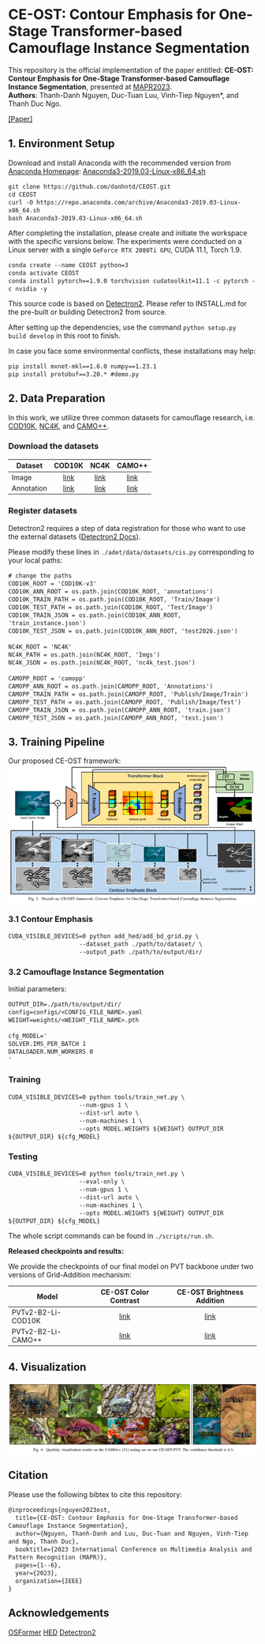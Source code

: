 # CE-OST: Contour Emphasis for One-Stage Transformer-based Camouflage Instance Segmentation

This repository is the official implementation of the paper entitled: **CE-OST: Contour Emphasis for One-Stage Transformer-based Camouflage Instance Segmentation**, presented at [MAPR2023](https://mapr.uit.edu.vn). <br>
**Authors**: Thanh-Danh Nguyen, Duc-Tuan Luu, Vinh-Tiep Nguyen*, and Thanh Duc Ngo.

[[Paper]](https://ieeexplore.ieee.org/document/10288682)


## 1. Environment Setup
Download and install Anaconda with the recommended version from [Anaconda Homepage](https://www.anaconda.com/download): [Anaconda3-2019.03-Linux-x86_64.sh](https://repo.anaconda.com/archive/Anaconda3-2019.03-Linux-x86_64.sh) 
 
```
git clone https://github.com/danhntd/CEOST.git
cd CEOST
curl -O https://repo.anaconda.com/archive/Anaconda3-2019.03-Linux-x86_64.sh
bash Anaconda3-2019.03-Linux-x86_64.sh
```

After completing the installation, please create and initiate the workspace with the specific versions below. The experiments were conducted on a Linux server with a single `GeForce RTX 2080Ti GPU`, CUDA 11.1, Torch 1.9.

```
conda create --name CEOST python=3
conda activate CEOST
conda install pytorch==1.9.0 torchvision cudatoolkit=11.1 -c pytorch -c nvidia -y
```

This source code is based on [Detectron2](https://github.com/facebookresearch/detectron2). Please refer to INSTALL.md for the pre-built or building Detectron2 from source.

After setting up the dependencies, use the command `python setup.py build develop` in this root to finish.

In case you face some environmental conflicts, these installations may help:
```
pip install mxnet-mkl==1.6.0 numpy==1.23.1
pip install protobuf==3.20.* #demo.py
```

## 2. Data Preparation
In this work, we utilize three common datasets for camouflage research, i.e. [COD10K](https://dengpingfan.github.io/pages/COD.html), [NC4K](https://github.com/JingZhang617/COD-Rank-Localize-and-Segment), and [CAMO++](https://sites.google.com/view/ltnghia/research/camo_plus_plus?authuser=0).

### Download the datasets

| Dataset | COD10K | NC4K | CAMO++ |
| ------- |:------:|:----:|:------:|
| Image | [link](https://drive.google.com/file/d/1YGa3v-MiXy-3MMJDkidLXPt0KQwygt-Z/view?usp=sharing) | [link](https://drive.google.com/file/d/1eK_oi-N4Rmo6IIxUNbYHBiNWuDDLGr_k/view?usp=sharing) | [link](https://sites.google.com/view/ltnghia/research/camo_plus_plus?authuser=0#h.z7hqek2t1ln2)     |
| Annotation | [link](https://drive.google.com/drive/folders/1Yvz63C8c7LOHFRgm06viUM9XupARRPif?usp=sharing) | [link](https://drive.google.com/drive/folders/1LyK7tl2QVZBFiNaWI_n0ZVa0QiwF2B8e?usp=sharing) | [link](https://sites.google.com/view/ltnghia/research/camo_plus_plus?authuser=0#h.z7hqek2t1ln2)      |

### Register datasets
Detectron2 requires a step of data registration for those who want to use the external datasets ([Detectron2 Docs](https://detectron2.readthedocs.io/en/latest/tutorials/datasets.html)).

Please modify these lines in `./adet/data/datasets/cis.py` corresponding to your local paths:
```
# change the paths 
COD10K_ROOT = 'COD10K-v3'
COD10K_ANN_ROOT = os.path.join(COD10K_ROOT, 'annotations')
COD10K_TRAIN_PATH = os.path.join(COD10K_ROOT, 'Train/Image')
COD10K_TEST_PATH = os.path.join(COD10K_ROOT, 'Test/Image')
COD10K_TRAIN_JSON = os.path.join(COD10K_ANN_ROOT, 'train_instance.json')
COD10K_TEST_JSON = os.path.join(COD10K_ANN_ROOT, 'test2026.json')

NC4K_ROOT = 'NC4K'
NC4K_PATH = os.path.join(NC4K_ROOT, 'Imgs')
NC4K_JSON = os.path.join(NC4K_ROOT, 'nc4k_test.json')

CAMOPP_ROOT = 'camopp'
CAMOPP_ANN_ROOT = os.path.join(CAMOPP_ROOT, 'Annotations')
CAMOPP_TRAIN_PATH = os.path.join(CAMOPP_ROOT, 'Publish/Image/Train')
CAMOPP_TEST_PATH = os.path.join(CAMOPP_ROOT, 'Publish/Image/Test')
CAMOPP_TRAIN_JSON = os.path.join(CAMOPP_ANN_ROOT, 'train.json')
CAMOPP_TEST_JSON = os.path.join(CAMOPP_ANN_ROOT, 'test.json')
```

## 3. Training Pipeline
Our proposed CE-OST framework:
<img align="center" src="/visualization/framework.png">


### 3.1 Contour Emphasis

```
CUDA_VISIBLE_DEVICES=0 python add_hed/add_bd_grid.py \
                    --dataset_path ./path/to/dataset/ \
                    --output_path ./path/to/output/dir/
```

### 3.2 Camouflage Instance Segmentation
Initial parameters:
```
OUTPUT_DIR=./path/to/output/dir/
config=configs/<CONFIG_FILE_NAME>.yaml
WEIGHT=weights/<WEIGHT_FILE_NAME>.pth

cfg_MODEL='
SOLVER.IMS_PER_BATCH 1
DATALOADER.NUM_WORKERS 0
'
```

### Training

```
CUDA_VISIBLE_DEVICES=0 python tools/train_net.py \
                    --num-gpus 1 \
                    --dist-url auto \
                    --num-machines 1 \
                    --opts MODEL.WEIGHTS ${WEIGHT} OUTPUT_DIR ${OUTPUT_DIR} ${cfg_MODEL}
```

### Testing

```
CUDA_VISIBLE_DEVICES=0 python tools/train_net.py \
                    --eval-only \
                    --num-gpus 1 \
                    --dist-url auto \
                    --num-machines 1 \
                    --opts MODEL.WEIGHTS ${WEIGHT} OUTPUT_DIR ${OUTPUT_DIR} ${cfg_MODEL}
```

The whole script commands can be found in `./scripts/run.sh`.

**Released checkpoints and results:**

We provide the checkpoints of our final model on PVT backbone under two versions of Grid-Addition mechanism:

| Model      | CE-OST Color Contrast | CE-OST Brightness Addition |
| ------------- |:---------------------:|:--------------------------:|
| PVTv2-B2-Li-COD10K   |   [link](https://uithcm-my.sharepoint.com/:u:/g/personal/danhnt_16_ms_uit_edu_vn/Ef3G4jOL7edHvJO-5QYSo14BaiCeF4w6Qxq5uSc0luXIlA?e=uJbL3y)    |     [link](https://uithcm-my.sharepoint.com/:u:/g/personal/danhnt_16_ms_uit_edu_vn/EZKT6lvlQFBLrEWF_2X39SEB1UAmMaTK0mWLxt4MJvOTtg?e=YUazK2)       |
| PVTv2-B2-Li-CAMO++   |   [link](https://uithcm-my.sharepoint.com/:u:/g/personal/danhnt_16_ms_uit_edu_vn/EYLEJmYPsahCjqxIE6AvN5cB_2XrzGWKKG5sbgxxlYXr2w?e=a53oKR)    |     [link](https://uithcm-my.sharepoint.com/:u:/g/personal/danhnt_16_ms_uit_edu_vn/ETIBu8EsdJdPpCT0vn9B-LoBcY0Eep-HHcFbE9d6kOOB2A?e=kJgg4S)       |

## 4. Visualization

<p align="center">
  <img width="800" src="/visualization/visualization.png">
</p>

## Citation
Please use the following bibtex to cite this repository:
```
@inproceedings{nguyen2023ost,
  title={CE-OST: Contour Emphasis for One-Stage Transformer-based Camouflage Instance Segmentation},
  author={Nguyen, Thanh-Danh and Luu, Duc-Tuan and Nguyen, Vinh-Tiep and Ngo, Thanh Duc},
  booktitle={2023 International Conference on Multimedia Analysis and Pattern Recognition (MAPR)},
  pages={1--6},
  year={2023},
  organization={IEEE}
}
```

## Acknowledgements

[OSFormer](https://github.com/PJLallen/OSFormer.git) [HED](https://github.com/s9xie/hed.git) [Detectron2](https://github.com/facebookresearch/detectron2.git) 